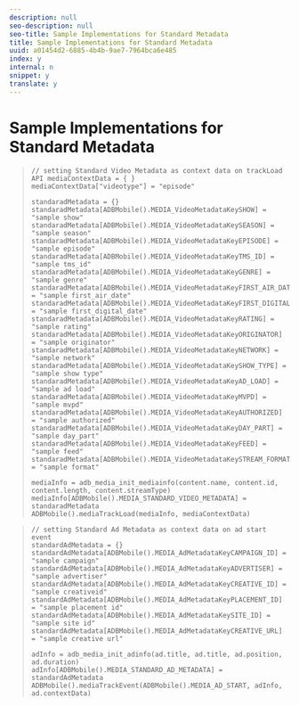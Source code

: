 ```yaml
---
description: null
seo-description: null
seo-title: Sample Implementations for Standard Metadata
title: Sample Implementations for Standard Metadata
uuid: a01454d2-6885-4b4b-9ae7-7964bca6e485
index: y
internal: n
snippet: y
translate: y
---
```


# Sample Implementations for Standard Metadata


>
>```
>// setting Standard Video Metadata as context data on trackLoad API mediaContextData = { }
>mediaContextData["videotype"] = "episode"
>
>standaradMetadata = {} standaradMetadata[ADBMobile().MEDIA_VideoMetadataKeySHOW] = "sample show" 
>standaradMetadata[ADBMobile().MEDIA_VideoMetadataKeySEASON] = "sample season" 
>standaradMetadata[ADBMobile().MEDIA_VideoMetadataKeyEPISODE] = "sample episode" 
>standaradMetadata[ADBMobile().MEDIA_VideoMetadataKeyTMS_ID] = "sample tms_id" 
>standaradMetadata[ADBMobile().MEDIA_VideoMetadataKeyGENRE] = "sample genre"
>standaradMetadata[ADBMobile().MEDIA_VideoMetadataKeyFIRST_AIR_DATE] = "sample first_air_date" 
>standaradMetadata[ADBMobile().MEDIA_VideoMetadataKeyFIRST_DIGITAL_DATE] = "sample first_digital_date" 
>standaradMetadata[ADBMobile().MEDIA_VideoMetadataKeyRATING] = "sample rating" 
>standaradMetadata[ADBMobile().MEDIA_VideoMetadataKeyORIGINATOR] = "sample originator" 
>standaradMetadata[ADBMobile().MEDIA_VideoMetadataKeyNETWORK] = "sample network" 
>standaradMetadata[ADBMobile().MEDIA_VideoMetadataKeySHOW_TYPE] = "sample show type" 
>standaradMetadata[ADBMobile().MEDIA_VideoMetadataKeyAD_LOAD] = "sample ad load" 
>standaradMetadata[ADBMobile().MEDIA_VideoMetadataKeyMVPD] = "sample mvpd" 
>standaradMetadata[ADBMobile().MEDIA_VideoMetadataKeyAUTHORIZED] = "sample authorized" 
>standaradMetadata[ADBMobile().MEDIA_VideoMetadataKeyDAY_PART] = "sample day_part" 
>standaradMetadata[ADBMobile().MEDIA_VideoMetadataKeyFEED] = "sample feed" 
>standaradMetadata[ADBMobile().MEDIA_VideoMetadataKeySTREAM_FORMAT] = "sample format"
>
>mediaInfo = adb_media_init_mediainfo(content.name, content.id, content.length, content.streamType) 
>mediaInfo[ADBMobile().MEDIA_STANDARD_VIDEO_METADATA] = standaradMetadata 
>ADBMobile().mediaTrackLoad(mediaInfo, mediaContextData)
>
>```


>
>```
>// setting Standard Ad Metadata as context data on ad start event
>standardAdMetadata = {} 
>standardAdMetadata[ADBMobile().MEDIA_AdMetadataKeyCAMPAIGN_ID] = "sample campaign" 
>standardAdMetadata[ADBMobile().MEDIA_AdMetadataKeyADVERTISER] = "sample advertiser" 
>standardAdMetadata[ADBMobile().MEDIA_AdMetadataKeyCREATIVE_ID] = "sample creativeid"
>standardAdMetadata[ADBMobile().MEDIA_AdMetadataKeyPLACEMENT_ID] = "sample placement id" 
>standardAdMetadata[ADBMobile().MEDIA_AdMetadataKeySITE_ID] = "sample site id" 
>standardAdMetadata[ADBMobile().MEDIA_AdMetadataKeyCREATIVE_URL] = "sample creative url"
>
>adInfo = adb_media_init_adinfo(ad.title, ad.title, ad.position, ad.duration) 
>adInfo[ADBMobile().MEDIA_STANDARD_AD_METADATA] = standardAdMetadata 
>ADBMobile().mediaTrackEvent(ADBMobile().MEDIA_AD_START, adInfo, ad.contextData)
>
>```

